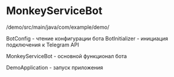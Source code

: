 # MonkeyServiceBot

/demo/src/main/java/com/example/demo/

BotConfig - чтение конфигурации бота
BotInitializer - инициация подключения к Telegram API

MonkeyServiceBot - основной функционал бота

DemoApplication - запуск приложения
